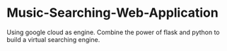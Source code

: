 # Music-Searching-Web-Application
Using google cloud as engine. Combine the power of flask and python to build a virtual searching engine.
